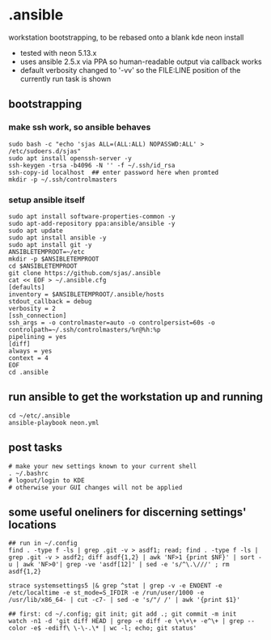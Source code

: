 # .ansible

workstation bootstrapping, to be rebased onto a blank kde neon install

- tested with neon 5.13.x
- uses ansible 2.5.x via PPA so human-readable output via callback works
- default verbosity changed to '-vv' so the FILE:LINE position of the currently run task is shown

## bootstrapping

### make ssh work, so ansible behaves
    sudo bash -c "echo 'sjas ALL=(ALL:ALL) NOPASSWD:ALL' > /etc/sudoers.d/sjas"
    sudo apt install openssh-server -y
    ssh-keygen -trsa -b4096 -N '' -f ~/.ssh/id_rsa
    ssh-copy-id localhost  ## enter password here when promted
    mkdir -p ~/.ssh/controlmasters

### setup ansible itself
    sudo apt install software-properties-common -y
    sudo apt-add-repository ppa:ansible/ansible -y
    sudo apt update
    sudo apt install ansible -y
    sudo apt install git -y
    ANSIBLETEMPROOT=~/etc
    mkdir -p $ANSIBLETEMPROOT
    cd $ANSIBLETEMPROOT
    git clone https://github.com/sjas/.ansible
    cat << EOF > ~/.ansible.cfg
    [defaults]
    inventory = $ANSIBLETEMPROOT/.ansible/hosts
    stdout_callback = debug
    verbosity = 2
    [ssh_connection]
    ssh_args = -o controlmaster=auto -o controlpersist=60s -o controlpath=~/.ssh/controlmasters/%r@%h:%p
    pipelining = yes
    [diff]
    always = yes
    context = 4
    EOF
    cd .ansible

## run ansible to get the workstation up and running
    cd ~/etc/.ansible
    ansible-playbook neon.yml

## post tasks

    # make your new settings known to your current shell
    . ~/.bashrc
    # logout/login to KDE
    # otherwise your GUI changes will not be applied

## some useful oneliners for discerning settings' locations

    ## run in ~/.config
    find . -type f -ls | grep .git -v > asdf1; read; find . -type f -ls | grep .git -v > asdf2; diff asdf{1,2} | awk 'NF>1 {print $NF}' | sort -u | awk 'NF>0'| grep -ve 'asdf[12]' | sed -e 's/^\.\///' ; rm asdf{1,2}

    strace systemsettings5 |& grep ^stat | grep -v -e ENOENT -e /etc/localtime -e st_mode=S_IFDIR -e /run/user/1000 -e /usr/lib/x86_64- | cut -c7- | sed -e 's/"/ /' | awk '{print $1}'

    ## first: cd ~/.config; git init; git add .; git commit -m init
    watch -n1 -d 'git diff HEAD | grep -e diff -e \+\+\+ -e^\+ | grep --color -e$ -ediff\ \-\-.\* | wc -l; echo; git status'
